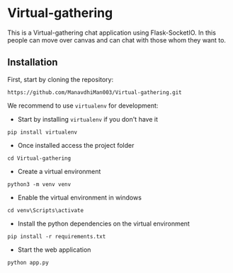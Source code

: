 # Virtual-gathering
This is a Virtual-gathering chat application using Flask-SocketIO.
In this people can move over canvas and can chat with those whom they want to.

## Installation

First, start by cloning the repository:

```
https://github.com/ManavdhiMan003/Virtual-gathering.git
```

We recommend to use `virtualenv` for development:

- Start by installing `virtualenv` if you don't have it
```
pip install virtualenv
```

- Once installed access the project folder
```
cd Virtual-gathering
```

- Create a virtual environment
```
python3 -m venv venv

```

- Enable the virtual environment in windows
```
cd venv\Scripts\activate
```

- Install the python dependencies on the virtual environment
```
pip install -r requirements.txt
```

- Start the web application
```
python app.py
